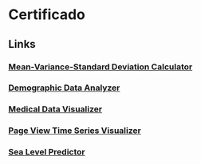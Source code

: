 # Certificado

## Links

### [Mean-Variance-Standard Deviation Calculator](https://freecodecam-boilerplate-qrai5s3tc2p.ws-us116.gitpod.io/)	
### [Demographic Data Analyzer](https://freecodecam-boilerplate-2r6ejykflux.ws-us116.gitpod.io/)
### [Medical Data Visualizer](https://freecodecam-boilerplate-z3vd10b18mp.ws-us116.gitpod.io/)
### [Page View Time Series Visualizer](https://freecodecam-boilerplate-abr2bejcjki.ws-us116.gitpod.io/)
### [Sea Level Predictor]()

